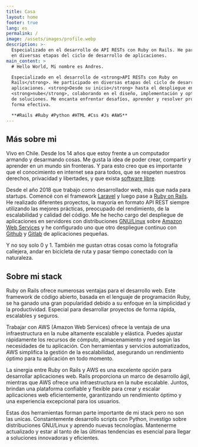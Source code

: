 ```yaml
---
title: Casa
layout: home
footer: true
lang: es
permalink: /
image: /assets/images/profile.webp
description: >-
  Especializado en el desarrollo de API RESTs con Ruby on Rails. He participado
  en diversas etapas del ciclo de desarrollo de aplicaciones.
main_content: >
  # Hello World, Mi nombre es Andres.

  Especializado en el desarrollo de <strong>API RESTs con Ruby on
  Rails</strong>. He participado en diversas etapas del ciclo de desarrollo de
  aplicaciones. <strong>Desde su inicio</strong> hasta el despliegue en la
  <strong>nube</strong>, colaborando en el diseño, implementación y optimización
  de soluciones. Me encanta enfrentar desafíos, aprender y resolver problemas de
  forma efectiva.

  **#Rails #Ruby #Python #HTML #Css #Js #AWS**
---
```

## Más sobre mi

Vivo en Chile. Desde los 14 años que estoy frente a un computador armando y desarmando cosas. Me gusta la idea de poder crear, compartir y aprender en un mundo sin fronteras. Y para esto creo que es importante que el conocimiento en internet sea para todos, que se respeten nuestros derechos, privacidad y libertades, y que exista <a target="_blank" href="https://www.fsf.org/" >software libre</a>.

Desde el año 2018 que trabajo como desarrollador web, más que nada para startups. Comencé con el framework <a target="_blank" href="https://laravel.com/" >Laravel</a> y luego pase a <a target="_blank" href="https://rubyonrails.org/">Ruby on Rails</a>. He realizado diferentes proyectos, la mayoría en formato API REST siempre utilizando las mejores prácticas, preocupado del rendimiento, de la escalabilidad y calidad del código. Me he hecho cargo del despliegue de aplicaciones en servidores con distribuciones <a target="_blank" href="https://es.wikipedia.org/wiki/GNU/Linux">GNU/Linux</a> sobre <a target="_blank" href="https://aws.amazon.com">Amazon Web Services</a> y he configurado uno que otro despliegue continuo con <a target="_blank" href="https://github.com">Github</a> y <a target="_blank" href="https://gitlab.com">Gitlab</a> de aplicaciones pequeñas.

Y no soy solo 0 y 1. También me gustan otras cosas como la fotografía callejera, andar en bicicleta de ruta y pasar tiempo conectado con la naturaleza.

## Sobre mi stack

Ruby on Rails ofrece numerosas ventajas para el desarrollo web. Este framework de código abierto, basada en el lenguaje de programación Ruby, se ha ganado una gran popularidad debido a su enfoque en la simplicidad y la productividad. Especial para desarrollar proyectos de forma rápida, escalables y seguros.

Trabajar con AWS (Amazon Web Services) ofrece la ventaja de una infraestructura en la nube altamente escalable y elástica. Puedes ajustar rápidamente los recursos de cómputo, almacenamiento y red según las necesidades de tu aplicación. Con herramientas y servicios automatizados, AWS simplifica la gestión de la escalabilidad, asegurando un rendimiento óptimo para tu aplicación en todo momento.

La sinergia entre Ruby on Rails y AWS es una excelente opción para desarrollar aplicaciones web. Rails proporciona un marco de desarrollo ágil, mientras que AWS ofrece una infraestructura en la nube escalable. Juntos, brindan una plataforma confiable y flexible para crear y escalar aplicaciones web eficientemente, garantizando un rendimiento óptimo y una experiencia excepcional para los usuarios.

Estas dos herramientas forman parte importante de mi stack pero no son las unicas. Constantemente desarrollo scripts con Python, investigo sobre distribuciones GNU/Linux y aprendo nuevas tecnologías. Mantenerme actualizado y estar al tanto de las últimas tendencias es esencial para llegar a soluciones innovadoras y eficientes.

